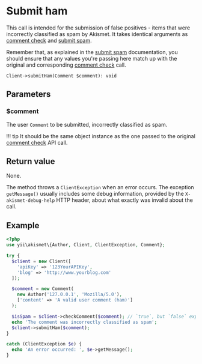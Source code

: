 # Submit ham
This call is intended for the submission of false positives - items that were incorrectly classified as spam by Akismet. It takes identical arguments as [comment check](comment_check.md) and [submit spam](submit_spam.md).

Remember that, as explained in the [submit spam](submit_spam.md) documentation, you should ensure that any values you're passing here match up with the original and corresponding [comment check](comment_check.md) call.

```
Client->submitHam(Comment $comment): void
```

## Parameters

### $comment
The user `Comment` to be submitted, incorrectly classified as spam.

!!! tip
    It should be the same object instance as the one passed to the original [comment check](comment_check.md) API call.

## Return value
None.

The method throws a `ClientException` when an error occurs.
The exception `getMessage()` usually includes some debug information, provided by the `X-akismet-debug-help` HTTP header, about what exactly was invalid about the call.

## Example

```php
<?php
use yii\akismet\{Author, Client, ClientException, Comment};

try {
  $client = new Client([
    'apiKey' => '123YourAPIKey',
    'blog' => 'http://www.yourblog.com'
  ]);

  $comment = new Comment(
    new Author('127.0.0.1', 'Mozilla/5.0'),
    ['content' => 'A valid user comment (ham)']
  );

  $isSpam = $client->checkComment($comment); // `true`, but `false` expected.
  echo 'The comment was incorrectly classified as spam';
  $client->submitHam($comment);
}

catch (ClientException $e) {
  echo 'An error occurred: ', $e->getMessage();
}
```
